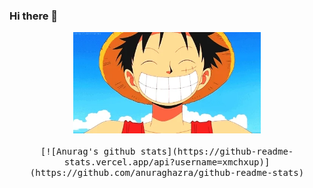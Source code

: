 ### Hi there 👋


<p align="center">
  <img src="https://raw.githubusercontent.com/XmchxUp/XmchxUp/master/img/giphy.webp" width=300>
  <br><br>
  <samp>
    [![Anurag's github stats](https://github-readme-stats.vercel.app/api?username=xmchxup)](https://github.com/anuraghazra/github-readme-stats)
  </samp>
</p>
